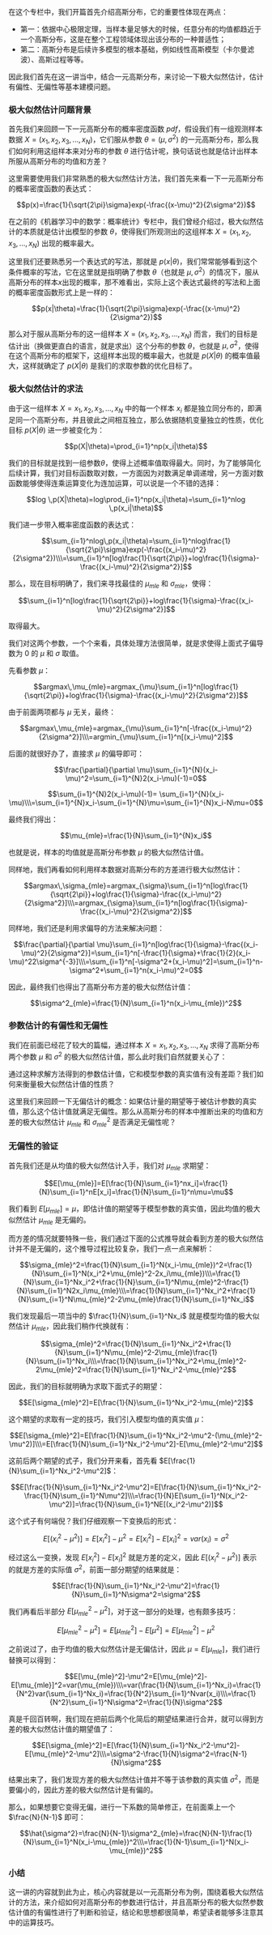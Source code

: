 在这个专栏中，我们开篇首先介绍高斯分布，它的重要性体现在两点：

  * 第一：依据中心极限定理，当样本量足够大的时候，任意分布的均值都趋近于一个高斯分布，这是在整个工程领域体现出该分布的一种普适性；
  * 第二：高斯分布是后续许多模型的根本基础，例如线性高斯模型（卡尔曼滤波）、高斯过程等等。

因此我们首先在这一讲当中，结合一元高斯分布，来讨论一下极大似然估计，估计有偏性、无偏性等基本建模问题。

### 极大似然估计问题背景

首先我们来回顾一下一元高斯分布的概率密度函数 $pdf$，假设我们有一组观测样本数据 $X=(x_1,x_2,x_3,...,x_N)$，它们服从参数
$\theta=(\mu,\sigma^2)$ 的一元高斯分布，那么我们如何利用这组样本来对分布的参数 $\theta$
进行估计呢，换句话说也就是估计出样本所服从高斯分布的均值和方差？

这里需要使用我们非常熟悉的极大似然估计方法，我们首先来看一下一元高斯分布的概率密度函数的表达式：

$$p(x)=\frac{1}{\sqrt{2\pi}\sigma}exp(-\frac{(x-\mu)^2}{2\sigma^2})$$

在之前的《机器学习中的数学：概率统计》专栏中，我们曾经介绍过，极大似然估计的本质就是估计出模型的参数 $\theta$，使得我们所观测出的这组样本
$X=(x_1,x_2,x_3,...,x_N)$ 出现的概率最大。

这里我们还要熟悉另一个表达式的写法，那就是 $p(x|\theta)$，我们常常能够看到这个条件概率的写法，它在这里就是指明确了参数
$\theta$（也就是
$\mu,\sigma^2$）的情况下，服从高斯分布的样本$x$出现的概率，那不难看出，实际上这个表达式最终的写法和上面的概率密度函数形式上是一样的：

$$p(x|\theta)=\frac{1}{\sqrt{2\pi}\sigma}exp(-\frac{(x-\mu)^2}{2\sigma^2})$$

那么对于服从高斯分布的这一组样本 $X=(x_1,x_2,x_3,...,x_N)$ 而言，我们的目标是估计出（换做更直白的语言，就是求出）这个分布的参数
$\theta$，也就是 $\mu,\sigma^2$，使得在这个高斯分布的框架下，这组样本出现的概率最大，也就是 $p(X|\theta)$
的概率值最大，这样就确定了 $p(X|\theta)$ 是我们的求取参数的优化目标了。

### 极大似然估计的求法

由于这一组样本 $X=x_1,x_2,x_3,...,x_N$ 中的每一个样本 $x_i$
都是独立同分布的，即满足同一个高斯分布，并且彼此之间相互独立，那么依据随机变量独立的性质，优化目标 $p(X|\theta)$ 进一步被变化为：

$$p(X|\theta)=\prod_{i=1}^np(x_i|\theta)$$

我们的目标就是找到一组参数$\theta$，使得上述概率值取得最大。同时，为了能够简化后续计算，我们对目标函数取对数，一方面因为对数满足单调递增，另一方面对数函数能够使得连乘运算变化为连加运算，可以说是一个不错的选择：

$$log \,p(X|\theta)=log\prod_{i=1}^np(x_i|\theta)=\sum_{i=1}^nlog
\,p(x_i|\theta)$$

我们进一步带入概率密度函数的表达式：

$$\sum_{i=1}^nlog\,p(x_i|\theta)=\sum_{i=1}^nlog\frac{1}{\sqrt{2\pi}\sigma}exp(-\frac{(x_i-\mu)^2}{2\sigma^2})\\\=\sum_{i=1}^n[log\frac{1}{\sqrt{2\pi}}+log\frac{1}{\sigma}-\frac{(x_i-\mu)^2}{2\sigma^2}]$$

那么，现在目标明确了，我们来寻找最佳的 $\mu_{mle}$ 和 $\sigma_{mle}$，使得：

$$\sum_{i=1}^n[log\frac{1}{\sqrt{2\pi}}+log\frac{1}{\sigma}-\frac{(x_i-\mu)^2}{2\sigma^2}]$$

取得最大。

我们对这两个参数，一个个来看，具体处理方法很简单，就是求使得上面式子偏导数为 $0$ 的 $\mu$ 和 $\sigma$ 取值。

先看参数 $\mu$：

$$argmax\,\mu_{mle}=argmax_{\mu}\sum_{i=1}^n[log\frac{1}{\sqrt{2\pi}}+log\frac{1}{\sigma}-\frac{(x_i-\mu)^2}{2\sigma^2}]$$

由于前面两项都与 $\mu$ 无关，最终：

$$argmax\,\mu_{mle}=argmax_{\mu}\sum_{i=1}^n[-\frac{(x_i-\mu)^2}{2\sigma^2}]\\\=argmin_{\mu}\sum_{i=1}^n[(x_i-\mu)^2]$$

后面的就很好办了，直接求 $\mu$ 的偏导即可：

$$\frac{\partial}{\partial
\mu}\sum_{i=1}^{N}(x_i-\mu)^2=\sum_{i=1}^{N}2(x_i-\mu)(-1)=0$$

$$\sum_{i=1}^{N}2(x_i-\mu)(-1)=
\sum_{i=1}^{N}(x_i-\mu)\\\=\sum_{i=1}^{N}x_i-\sum_{i=1}^{N}\mu=\sum_{i=1}^{N}x_i-N\mu=0$$

最终我们得出：

$$\mu_{mle}=\frac{1}{N}\sum_{i=1}^{N}x_i$$

也就是说，样本的均值就是高斯分布参数 $\mu$ 的极大似然估计值。

同样地，我们再看如何利用样本数据对高斯分布的方差进行极大似然估计：

$$argmax\,\sigma_{mle}=argmax_{\sigma}\sum_{i=1}^n[log\frac{1}{\sqrt{2\pi}}+log\frac{1}{\sigma}-\frac{(x_i-\mu)^2}{2\sigma^2}]\\\=argmax_{\sigma}\sum_{i=1}^n[log\frac{1}{\sigma}-\frac{(x_i-\mu)^2}{2\sigma^2}]$$

同样地，我们还是利用求偏导的方法来解决问题：

$$\frac{\partial}{\partial
\mu}\sum_{i=1}^n[log\frac{1}{\sigma}-\frac{(x_i-\mu)^2}{2\sigma^2}]=\sum_{i=1}^n[-\frac{1}{\sigma}+\frac{1}{2}(x_i-\mu)^22\sigma^{-3}]\\\=\sum_{i=1}^n[-\sigma^2+(x_i-\mu)^2]=\sum_{i=1}^n-\sigma^2+\sum_{i=1}^n(x_i-\mu)^2=0$$

因此，最终我们也得出了高斯分布方差的极大似然估计值：

$$\sigma^2_{mle}=\frac{1}{N}\sum_{i=1}^n(x_i-\mu_{mle})^2$$

### 参数估计的有偏性和无偏性

我们在前面已经花了较大的篇幅，通过样本 $X={x_1,x_2,x_3,...,x_N}$ 求得了高斯分布两个参数 $\mu$ 和 $\sigma^2$
的极大似然估计值，那么此时我们自然就要关心了：

通过这种求解方法得到的参数估计值，它和模型参数的真实值有没有差距？我们如何来衡量极大似然估计值的性质？

这里我们来回顾一下无偏估计的概念：如果估计量的期望等于被估计参数的真实值，那么这个估计值就满足无偏性。那么从高斯分布的样本中推断出来的均值和方差的极大似然估计
$\mu_{mle}$ 和 $\sigma^2_{mle}$ 是否满足无偏性呢？

### 无偏性的验证

首先我们还是从均值的极大似然估计入手，我们对 $\mu_{mle}$ 求期望：

$$E[\mu_{mle}]=E[\frac{1}{N}\sum_{i=1}^nx_i]=\frac{1}{N}\sum_{i=1}^nE[x_i]=\frac{1}{N}\sum_{i=1}^n\mu=\mu$$

我们看到 $E[\mu_{mle}]=\mu$，即估计值的期望等于模型参数的真实值，因此均值的极大似然估计 $\mu_{mle}$ 是无偏的。

而方差的情况就要特殊一些，我们通过下面的公式推导就会看到方差的极大似然估计并不是无偏的，这个推导过程比较复杂，我们一点一点来解析：

$$\sigma_{mle}^2=\frac{1}{N}\sum_{i=1}^N(x_i-\mu_{mle})^2=\frac{1}{N}\sum_{i=1}^N(x_i^2+\mu_{mle}^2-2x_i\mu_{mle})\\\=\frac{1}{N}\sum_{i=1}^Nx_i^2+\frac{1}{N}\sum_{i=1}^N\mu_{mle}^2-\frac{1}{N}\sum_{i=1}^N2x_i\mu_{mle}\\\=\frac{1}{N}\sum_{i=1}^Nx_i^2+\frac{1}{N}\sum_{i=1}^N\mu_{mle}^2-2\mu_{mle}\frac{1}{N}\sum_{i=1}^Nx_i$$

我们发现最后一项当中的 $\frac{1}{N}\sum_{i=1}^Nx_i$ 就是模型均值的极大似然估计 $\mu_{mle}$，因此我们稍作代换就有：

$$\sigma_{mle}^2=\frac{1}{N}\sum_{i=1}^Nx_i^2+\frac{1}{N}\sum_{i=1}^N\mu_{mle}^2-2\mu_{mle}\frac{1}{N}\sum_{i=1}^Nx_i\\\=\frac{1}{N}\sum_{i=1}^Nx_i^2+\mu_{mle}^2-2\mu_{mle}^2=\frac{1}{N}\sum_{i=1}^Nx_i^2-\mu_{mle}^2$$

因此，我们的目标就明确为求取下面式子的期望：

$$E[\sigma_{mle}^2]=E[\frac{1}{N}\sum_{i=1}^Nx_i^2-\mu_{mle}^2]$$

这个期望的求取有一定的技巧，我们引入模型均值的真实值 $\mu$：

$$E[\sigma_{mle}^2]=E[\frac{1}{N}\sum_{i=1}^Nx_i^2-\mu^2-(\mu_{mle}^2-\mu^2)]\\\=E[\frac{1}{N}\sum_{i=1}^Nx_i^2-\mu^2]-E[\mu_{mle}^2-\mu^2]$$

这前后两个期望的式子，我们分开来看，首先看 $E[\frac{1}{N}\sum_{i=1}^Nx_i^2-\mu^2]$：

$$E[\frac{1}{N}\sum_{i=1}^Nx_i^2-\mu^2]=E[\frac{1}{N}\sum_{i=1}^Nx_i^2-\frac{1}{N}\sum_{i=1}^N\mu^2]\\\=\frac{1}{N}E[\sum_{i=1}^N(x_i^2-\mu^2)]=\frac{1}{N}\sum_{i=1}^NE[(x_i^2-\mu^2)]$$

这个式子有何端倪？我们仔细观察一下变换后的形式：

$$E[(x_i^2-\mu^2)]=E[x_i^2]-\mu^2=E[x_i^2]-E[x_i]^2=var(x_i)=\sigma^2$$

经过这么一变换，发现 $E[x_i^2]-E[x_i]^2$ 就是方差的定义，因此 $E[(x_i^2-\mu^2)]$ 表示的就是方差的实际值
$\sigma^2$，前面一部分期望的结果就是：

$$E[\frac{1}{N}\sum_{i=1}^Nx_i^2-\mu^2]=\frac{1}{N}\sum_{i=1}^N\sigma^2=\sigma^2$$

我们再看后半部分 $E[\mu_{mle}^2-\mu^2]$，对于这一部分的处理，也有颇多技巧：

$$E[\mu_{mle}^2-\mu^2]=E[\mu_{mle}^2]-E[\mu^2]=E[\mu_{mle}^2]-\mu^2$$

之前说过了，由于均值的极大似然估计是无偏估计，因此 $\mu=E[\mu_{mle}]$，我们进行替换可以得到：

$$E[\mu_{mle}^2]-\mu^2=E[\mu_{mle}^2]-E[\mu_{mle}]^2=var(\mu_{mle})\\\=var(\frac{1}{N}\sum_{i=1}^Nx_i)=\frac{1}{N^2}var(\sum_{i=1}^Nx_i)=\frac{1}{N^2}\sum_{i=1}^Nvar(x_i)\\\=\frac{1}{N^2}\sum_{i=1}^N\sigma^2=\frac{1}{N}\sigma^2$$

真是千回百转啊，我们现在把前后两个化简后的期望结果进行合并，就可以得到方差的极大似然估计值的期望值了：

$$E[\sigma_{mle}^2]=E[\frac{1}{N}\sum_{i=1}^Nx_i^2-\mu^2]-E[\mu_{mle}^2-\mu^2]\\\=\sigma^2-\frac{1}{N}\sigma^2=\frac{N-1}{N}\sigma^2$$

结果出来了，我们发现方差的极大似然估计值并不等于该参数的真实值 $\sigma^2$，而是要偏小的，因此方差的极大似然估计是有偏的。

那么，如果想要它变得无偏，进行一下系数的简单修正，在前面乘上一个 $\frac{N}{N-1}$ 即可：

$$\hat{\sigma^2}=\frac{N}{N-1}\sigma^2_{mle}=\frac{N}{N-1}\frac{1}{N}\sum_{i=1}^N(x_i-\mu_{mle})^2\\\=\frac{1}{N-1}\sum_{i=1}^N(x_i-\mu_{mle})^2$$

### 小结

这一讲的内容就到此为止，核心内容就是以一元高斯分布为例，围绕着极大似然估计的方法，来介绍如何对高斯分布的参数进行估计，并且高斯分布的极大似然参数估计值的有偏性进行了判断和验证，结论和思想都很简单，希望读者能够多注意其中的运算技巧。

